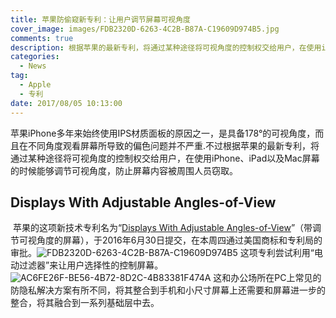 ```yaml
---
title: 苹果防偷窥新专利：让用户调节屏幕可视角度
cover_image: images/FDB2320D-6263-4C2B-B87A-C19609D974B5.jpg
comments: true
description: 根据苹果的最新专利，将通过某种途径将可视角度的控制权交给用户，在使用iPhone、iPad以及Mac屏幕的时候能够调节可视角度，防止屏幕内容被周围人员窃取
categories:
  - News
tag:
  - Apple
  - 专利
date: 2017/08/05 10:13:00
---
```


苹果iPhone多年来始终使用IPS材质面板的原因之一，是具备178°的可视角度，而且在不同角度观看屏幕所导致的偏色问题并不严重. 
​
不过根据苹果的最新专利，将通过某种途径将可视角度的控制权交给用户，在使用iPhone、iPad以及Mac屏幕的时候能够调节可视角度，防止屏幕内容被周围人员窃取。
​
​
## Displays With Adjustable Angles-of-View
​
苹果的这项新技术专利名为“[Displays With Adjustable Angles-of-View](http://appft.uspto.gov/netacgi/nph-Parser?Sect1=PTO2&Sect2=HITOFF&u=/netahtml/PTO/search-adv.html&r=19&p=1&f=G&l=50&d=PG01&S1=(apple.AANM.+AND+20170803.PD.)&OS=aanm/apple+and+pd/8/3/2017&RS=(AANM/apple+AND+PD/20170803))”（带调节可视角度的屏幕），于2016年6月30日提交，在本周四通过美国商标和专利局的审批。
​
![FDB2320D-6263-4C2B-B87A-C19609D974B5](/images/FDB2320D-6263-4C2B-B87A-C19609D974B5.jpg)
​
这项专利尝试利用“电动过滤器”来让用户选择性的控制屏幕。
​
![AC6FE26F-BE56-4B72-8D2C-4B83381F474A](/images/AC6FE26F-BE56-4B72-8D2C-4B83381F474A.jpg)
​
这和办公场所在PC上常见的防隐私解决方案有所不同，将其整合到手机和小尺寸屏幕上还需要和屏幕进一步的整合，将其融合到一系列基础层中去。